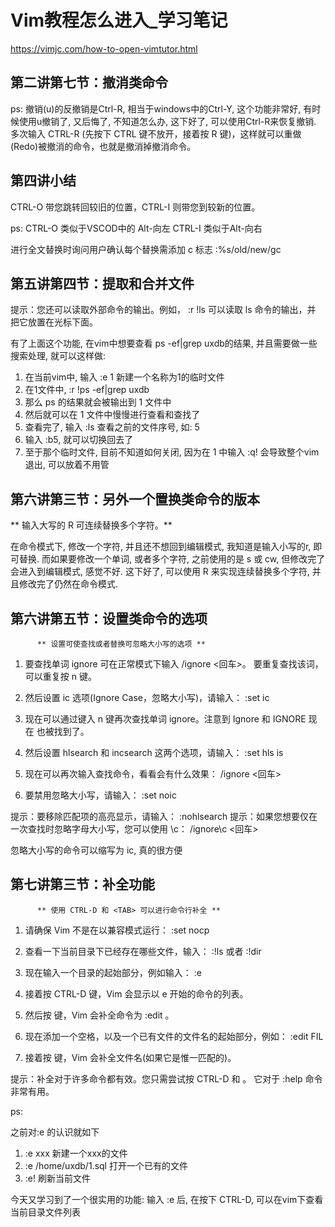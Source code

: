 # Vim教程怎么进入_学习笔记

https://vimjc.com/how-to-open-vimtutor.html

##  第二讲第七节：撤消类命令

ps: 撤销(u)的反撤销是Ctrl-R, 相当于windows中的Ctrl-Y, 这个功能非常好, 有时候使用u撤销了, 又后悔了, 不知道怎么办, 这下好了, 可以使用Ctrl-R来恢复撤销.
多次输入 CTRL-R (先按下 CTRL 键不放开，接着按 R 键)，这样就可以重做(Redo)被撤消的命令，也就是撤消掉撤消命令。

## 第四讲小结

CTRL-O 带您跳转回较旧的位置，CTRL-I 则带您到较新的位置。

ps: CTRL-O 类似于VSCOD中的 Alt-向左
CTRL-I 类似于Alt-向右

进行全文替换时询问用户确认每个替换需添加 c 标志 :%s/old/new/gc

## 第五讲第四节：提取和合并文件

提示：您还可以读取外部命令的输出。例如， :r !ls 可以读取 ls 命令的输出，并
      把它放置在光标下面。

有了上面这个功能, 在vim中想要查看 ps -ef|grep uxdb的结果, 并且需要做一些搜索处理, 就可以这样做:
1) 在当前vim中, 输入 :e 1   新建一个名称为1的临时文件
2) 在1文件中, :r !ps -ef|grep uxdb
3) 那么 ps 的结果就会被输出到 1 文件中
4) 然后就可以在 1 文件中慢慢进行查看和查找了
5) 查看完了, 输入 :ls   查看之前的文件序号, 如: 5
6) 输入 :b5, 就可以切换回去了
7) 至于那个临时文件, 目前不知道如何关闭, 因为在 1 中输入 :q!  会导致整个vim退出, 可以放着不用管

## 第六讲第三节：另外一个置换类命令的版本

** 输入大写的 R 可连续替换多个字符。**

在命令模式下, 修改一个字符, 并且还不想回到编辑模式, 我知道是输入小写的r, 即可替换.
而如果要修改一个单词, 或者多个字符, 之前使用的是 s 或 cw, 但修改完了会进入到编辑模式, 感觉不好.
这下好了, 可以使用 R 来实现连续替换多个字符, 并且修改完了仍然在命令模式.

## 第六讲第五节：设置类命令的选项


		  ** 设置可使查找或者替换可忽略大小写的选项 **

  1. 要查找单词 ignore 可在正常模式下输入 /ignore <回车>。
     要重复查找该词，可以重复按 n 键。

  2. 然后设置 ic 选项(Ignore Case，忽略大小写)，请输入： :set ic

  3. 现在可以通过键入 n 键再次查找单词 ignore。注意到 Ignore 和 IGNORE 现在
     也被找到了。

  4. 然后设置 hlsearch 和 incsearch 这两个选项，请输入： :set hls is

  5. 现在可以再次输入查找命令，看看会有什么效果： /ignore <回车>

  6. 要禁用忽略大小写，请输入： :set noic

提示：要移除匹配项的高亮显示，请输入：  :nohlsearch
提示：如果您想要仅在一次查找时忽略字母大小写，您可以使用 \c：
      /ignore\c <回车>

忽略大小写的命令可以缩写为 ic, 真的很方便

## 第七讲第三节：补全功能


	      ** 使用 CTRL-D 和 <TAB> 可以进行命令行补全 **

  1. 请确保 Vim 不是在以兼容模式运行： :set nocp

  2. 查看一下当前目录下已经存在哪些文件，输入： :!ls   或者  :!dir

  3. 现在输入一个目录的起始部分，例如输入： :e

  4. 接着按 CTRL-D 键，Vim 会显示以 e 开始的命令的列表。

  5. 然后按 <TAB> 键，Vim 会补全命令为 :edit 。

  6. 现在添加一个空格，以及一个已有文件的文件名的起始部分，例如： :edit FIL

  7. 接着按 <TAB> 键，Vim 会补全文件名(如果它是惟一匹配的)。

提示：补全对于许多命令都有效。您只需尝试按 CTRL-D 和 <TAB>。
      它对于 :help 命令非常有用。


ps:

之前对:e 的认识就如下
1) :e xxx        新建一个xxx的文件
2) :e /home/uxdb/1.sql    打开一个已有的文件
3) :e!           刷新当前文件

今天又学习到了一个很实用的功能:
输入 :e 后, 在按下 CTRL-D, 可以在vim下查看当前目录文件列表